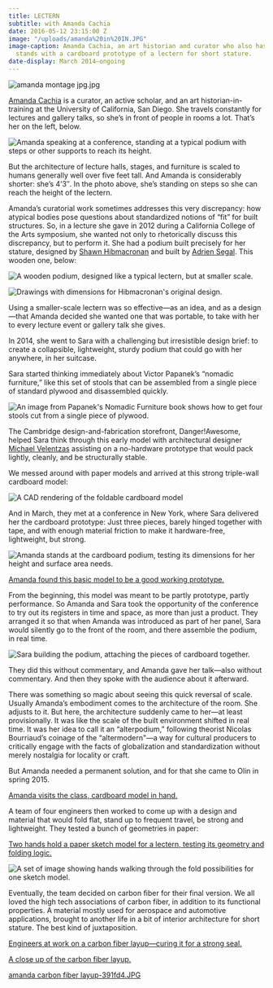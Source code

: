 ```yaml
---
title: LECTERN
subtitle: with Amanda Cachia
date: 2016-05-12 23:15:00 Z
image: "/uploads/amanda%20in%20IN.JPG"
image-caption: Amanda Cachia, an art historian and curator who also has dwarfism,
  stands with a cardboard prototype of a lectern for short stature.
date-display: March 2014–ongoing
---
```


![amanda montage jpg.jpg](/uploads/amanda%2520montage%2520jpg.jpg)

[Amanda Cachia](http://www.amandacachia.com/) is a curator, an active scholar, and an art historian-in-training at the University of California, San Diego. She travels constantly for lectures and gallery talks, so she’s in front of people in rooms a lot. That’s her on the left, below.

![Amanda speaking at a conference, standing at a typical podium with steps or other supports to reach its height.](/uploads/amanda%2520speaking.jpg)

But the architecture of lecture halls, stages, and furniture is scaled to humans generally well over five feet tall. And Amanda is considerably shorter: she’s 4’3″. In the photo above, she’s standing on steps so she can reach the height of the lectern.

Amanda’s curatorial work sometimes addresses this very discrepancy: how atypical bodies pose questions about standardized notions of “fit” for built structures. So, in a lecture she gave in 2012 during a California College of the Arts symposium, she wanted not only to rhetorically discuss this discrepancy, but to perform it. She had a podium built precisely for her stature, designed by [Shawn Hibmacronan](http://www.shawnhibmacronan.com/) and built by [Adrien Segal](http://www.adriensegal.com/). This wooden one, below:

![A wooden podium, designed like a typical lectern, but at smaller scale.](/uploads/amandas-podium-2.jpg)

![Drawings with dimensions for Hibmacronan's original design.](/uploads/podium-original-specs.jpg)

Using a smaller-scale lectern was so effective—as an idea, and as a design—that Amanda decided she wanted one that was portable, to take with her to every lecture event or gallery talk she gives.

In 2014, she went to Sara with a challenging but irresistible design brief: to create a collapsible, lightweight, sturdy podium that could go with her anywhere, in her suitcase.

Sara started thinking immediately about Victor Papanek’s “nomadic furniture,” like this set of stools that can be assembled from a single piece of standard plywood and disassembled quickly.

![An image from Papanek's Nomadic Furniture book shows how to get four stools cut from a single piece of plywood.](/uploads/papanek_stool-1.jpg)

The Cambridge design-and-fabrication storefront, Danger!Awesome, helped Sara think through this early model with architectural designer [Michael Velentzas](http://michaelvelentzas.tumblr.com/) assisting on a no-hardware prototype that would pack lightly, cleanly, and be structurally stable.

We messed around with paper models and arrived at this strong triple-wall cardboard model:

![A CAD rendering of the foldable cardboard model](/uploads/mock%2520up%25203.jpg)

And in March, they met at a conference in New York, where Sara delivered her the cardboard prototype: Just three pieces, barely hinged together with tape, and with enough material friction to make it hardware-free, lightweight, but strong.

![Amanda stands at the cardboard podium, testing its dimensions for her height and surface area needs.](/uploads/amanda_practice_detail2.jpg)

[Amanda found this basic model to be a good working prototype.](/uploads/amanda_practice_detail.JPG)

From the beginning, this model was meant to be partly prototype, partly performance. So Amanda and Sara took the opportunity of the conference to try out its registers in time and space, as more than just a product. They arranged it so that when Amanda was introduced as part of her panel, Sara would silently go to the front of the room, and there assemble the podium, in real time.

![Sara building the podium, attaching the pieces of cardboard together.](/uploads/image-2.jpeg)


They did this without commentary, and Amanda gave her talk—also without commentary. And then they spoke with the audience about it afterward.

There was something so magic about seeing this quick reversal of scale. Usually Amanda’s embodiment comes to the architecture of the room. She adjusts to it. But here, the architecture suddenly came to her—at least provisionally. It was like the scale of the built environment shifted in real time. It was her idea to call it an “alterpodium,” following theorist Nicolas Bourriaud’s coinage of the “altermodern"—a way for cultural producers to critically engage with the facts of globalization and standardization without merely nostalgia for locality or craft.

But Amanda needed a permanent solution, and for that she came to Olin in spring 2015.

[Amanda visits the class, cardboard model in hand.](/uploads/amanda%2520in%2520IN-945c28.JPG)

A team of four engineers then worked to come up with a design and material that would fold flat, stand up to frequent travel, be strong and lightweight. They tested a bunch of geometries in paper:

[Two hands hold a paper sketch model for a lectern, testing its geometry and folding logic.](/uploads/lecternative%2520folding-f79e92.JPG)

![A set of image showing hands walking through the fold possibilities for one sketch model.](/uploads/lecternative%2520shape%25202%2520jpg.jpg)

Eventually, the team decided on carbon fiber for their final version. We all loved the high tech associations of carbon fiber, in addition to its functional properties. A material mostly used for aerospace and automotive applications, brought to another life in a bit of interior architecture for short stature. The best kind of juxtaposition.

[Engineers at work on a carbon fiber layup—curing it for a strong seal.](/uploads/IMG_8367.JPG)

[A close up of the carbon fiber layup.](/uploads/amanda%2520carbon%2520fiber%2520layup-eb1081.JPG)

[amanda carbon fiber layup-391fd4.JPG](/uploads/amanda%2520carbon%2520fiber%2520layup-391fd4.JPG)
